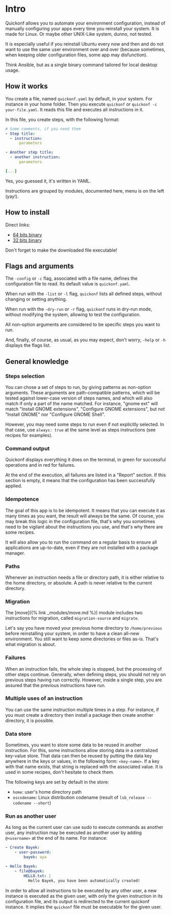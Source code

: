 # Intro

Quickonf allows you to automate your environment configuration, instead of manually configuring your apps every time you reinstall your system. It is made for Linux. Or maybe other UNIX-Like system, dunno, not tested.

It is especially useful if you reinstall Ubuntu every now and then and do not want to use the same user environment over and over (because sometimes, when keeping older configuration files, some app may disfunction).

Think Ansible, but as a single binary command tailored for local desktop usage.

## How it works

You create a file, named `quickonf.yaml` by default, in your system. For instance in your home folder. Then you execute `quickonf` or `quickonf -c your-file.yaml`. It reads this file and executes all instructions in it.

In this file, you create steps, with the following format:

```yaml
# Some comments, if you need them
- Step title:
  - instruction:
      parameters

- Another step title:
  - another instruction:
      parameters

[...]
```

Yes, you guessed it, it's written in YAML.

Instructions are grouped by modules, documented here, menu is on the left (yay!).

## How to install

Direct links:

- [64 bits binary](https://github.com/tiramiseb/quickonf/releases/latest/download/quickonf)
- [32 bits binary](https://github.com/tiramiseb/quickonf/releases/latest/download/quickonf-32)

Don't forget to make the downloaded file executable!

## Flags and arguments

The `-config` or `-c` flag, associated with a file name, defines the configuration file to read. Its default value is `quickonf.yaml`.

When run with the `-list` or `-l` flag, `quickonf` lists all defined steps, without changing or setting anything.

When run with the `-dry-run` or `-r` flag, `quickonf` runs in dry-run mode, without modifying the system, allowing to test the configuration.

All non-option arguments are considered to be specific steps you want to run.

And, finally, of course, as usual, as you may expect, don't worry, `-help` or `-h` displays the flags list.

## General knowledge

### Steps selection

You can chose a set of steps to run, by giving patterns as non-option arguments. These arguments are path-compatible patterns, which will be tested against lower-case version of steps names, and which will also match if only a part of the name matched. For instance, "gnome ext" will match "Install GNOME extensions", "Configure GNOME extensions", but not "Install GNOME" nor "Configure GNOME Shell".

However, you may need some steps to run even if not explicitly selected. In that case, use `always: true` at the same level as steps instructions (see recipes for examples).

### Command output

Quickonf displays everything it does on the terminal, in green for successful operations and in red for failures.

At the end of the execution, all failures are listed in a "Report" section. If this section is empty, it means that the configuration has been successfully applied.

### Idempotence

The goal of this app is to be idempotent. It means that you can execute it as many times as you want, the result will always be the same. Of course, you may break this logic in the configuration file, that's why you sometimes need to be vigilant about the instructions you use, and that's why there are some recipes.

It will also allow you to run the command on a regular basis to ensure all applications are up-to-date, even if they are not installed with a package manager.

### Paths

Whenever an instruction needs a file or directory path, it is either relative to the home directory, or absolute. A path is never relative to the current directory.

### Migration

The [move]({% link _modules/move.md %}) module includes two instructions for migration, called `migration-source` and `migrate`.

Let's say you have moved your previous home directory to `/home/previous` before reinstalling your system, in order to have a clean all-new environment. You still want to keep some directories or files as-is. That's what migration is about.

### Failures

When an instruction fails, the whole step is stopped, but the processing of other steps continue. Generally, when defining steps, you should not rely on previous steps having run correctly. However, inside a single step, you are assured that the previous instructions have run.

### Multiple uses of an instruction

You can use the same instruction multiple times in a step. For instance, if you must create a directory then install a package then create another directory, it is possible.

### Data store

Sometimes, you want to store some data to be reused in another instruction. For this, some instructions allow storing data in a centralized key-value store. That data can then be reused by putting the data key anywhere in the keys or values, in the following form: `<key-name>`. If a key with that name exists, that string is replaced with the associated value. It is used in some recipes, don't hesitate to check them.

The following keys are set by default in the store:

- `home`: user's home directory path
- `oscodename`: Linux distribution codename (result of `lsb_release --codename --short`)

### Run as another user

As long as the current user can use sudo to execute commands as another user, any instruction may be executed as another user by adding `@<username>` at the end of its name. For instance:

```yaml
- Create Bayek:
    - user-password:
        bayek: aya

- Hello Bayek:
    - file@bayek:
        HELLO.txt: |
          Hello Bayek, you have been automatically created!
```

In order to allow all instructions to be executed by any other user, a new instance is executed as the given user, with only the given instruction in its configuration file, and its output is redirected to the current quickonf instance. It implies the `quickonf` file must be executable for the given user.
